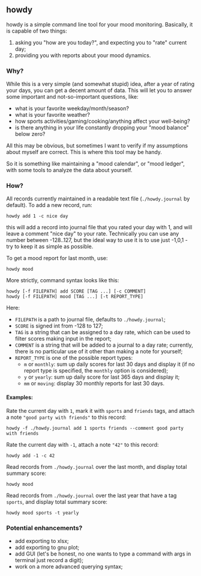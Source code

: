 howdy
-----
howdy is a simple command line tool for your mood monitoring.
Basically, it is capable of two things:
1) asking you "how are you today?", and expecting you to "rate" current day;
2) providing you with reports about your mood dynamics.

### Why?

While this is a very simple (and somewhat stupid) idea, after a year of
rating your days, you can get a decent amount of data. This will let you
to answer some important and not-so-important questions, like:
- what is your favorite weekday/month/season?
- what is your favorite weather?
- how sports activities/gaming/cooking/anything affect your well-being?
- is there anything in your life constantly dropping your "mood balance" below zero?

All this may be obvious, but sometimes I want to verify if my
assumptions about myself are correct. This is where this tool may be handy.

So it is something like maintaining a "mood calendar", or "mood ledger",
with some tools to analyze the data about yourself.

### How?

All records currently maintained in a readable text file (`./howdy.journal` by default).
To add a new record, run:
```
howdy add 1 -c nice day
```
this will add a record into journal file that you rated your day with 1,
and will leave a comment "nice day" to your rate.
Technically you can use any number between -128..127, but the ideal way to use it
is to use just -1,0,1 - try to keep it as simple as possible.

To get a mood report for last month, use:
```
howdy mood
```

More strictly, command syntax looks like this:
```
howdy [-f FILEPATH] add SCORE [TAG ...] [-c COMMENT]
howdy [-f FILEPATH] mood [TAG ...] [-t REPORT_TYPE]
```
Here:

- `FILEPATH` is a path to journal file, defaults to `./howdy.journal`;
- `SCORE` is signed int from -128 to 127;
- `TAG` is a string that can be assigned to a day rate, which can be used
  to filter scores making input in the report;
- `COMMENT` is a string that will be added to a journal to a day rate;
  currently, there is no particular use of it other than making a note for yourself;
- `REPORT_TYPE` is one of the possible report types:
  - `m` or `monthly`: sum up daily scores for last 30 days and display it
(if no report type is specified, the `monthly` option is considered);
  - `y` or `yearly`: sum up daily score for last 365 days and display it;
  - `mm` or `moving`: display 30 monthly reports for last 30 days.

#### Examples:

Rate the current day with `1`, mark it with `sports` and `friends` tags,
and attach a note `"good party with friends"` to this record:

```
howdy -f ./howdy.journal add 1 sports friends --comment good party with friends
```

Rate the current day with `-1`, attach a note `"42"` to this record:

```
howdy add -1 -c 42
```

Read records from `./howdy.journal` over the last month,
and display total summary score:

```
howdy mood
```

Read records from `./howdy.journal` over the last year that have a tag `sports`,
and display total summary score:

```
howdy mood sports -t yearly
```
  
### Potential enhancements?

- add exporting to xlsx;
- add exporting to gnu plot;
- add GUI (let's be honest, no one wants to type a command with args in terminal
just record a digit);
- work on a more advanced querying syntax;

